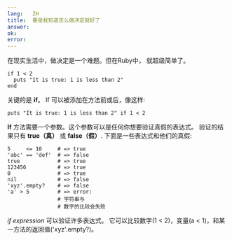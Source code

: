 ```yaml
---
lang:   ZH
title:  要是我知道怎么做决定就好了
answer: 
ok:     
error:  
---
```


在现实生活中，做决定是一个难题。但在Ruby中，
就超级简单了。

    if 1 < 2
      puts "It is true: 1 is less than 2"
    end

关键的是 __if__。 If 可以被添加在方法前或后，像这样:

    puts "It is true: 1 is less than 2" if 1 < 2

__If__ 方法需要一个参数。这个参数可以是任何你想要验证真假的表达式。
 验证的结果只有 __true（真）__ 或 __false（假）__.
下面是一些表达式和他们的真假:

    5     <= 10     # => true
    'abc' == 'def'  # => false
    true            # => true
    123456          # => true
    0               # => true
    nil             # => false
    'xyz'.empty?    # => false
    'a' > 5         # => error:
                    # 字符串与
                    # 数字的比较会失败

_if expression_ 可以验证许多表达式。 
它可以比较数字(1 < 2)，变量(a < 1)，和某一方法的返回值('xyz'.empty?)。